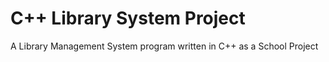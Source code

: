 # C++ Library System Project
  A Library Management System program written in C++ as a School Project
